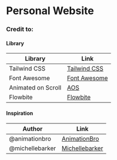 # Personal Website

### Credit to:

#### Library
| Library                | Link                                    |
|------------------------|-----------------------------------------|
| Tailwind CSS           | [Tailwind CSS](https://tailwindcss.com/)|
| Font Awesome           | [Font Awesome](https://fontawesome.com/)|
| Animated on Scroll     | [AOS](https://michalsnik.github.io/aos) |
| Flowbite               | [Flowbite](https://flowbite.com/)       |

#### Inspiration
| Author             | Link                                                           |
|--------------------|----------------------------------------------------------------|
| @animationbro      | [AnimationBro](https://codepen.io/animationbro/pen/OJQEVEj)    |
| @michellebarker    | [Michellebarker](https://codepen.io/michellebarker/pen/poLoeRq)|
